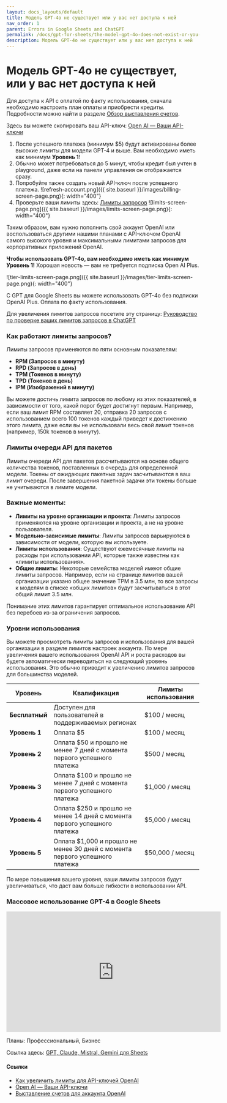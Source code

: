 ```yaml
---
layout: docs_layouts/default
title: Модель GPT-4o не существует или у вас нет доступа к ней
nav_order: 1
parent: Errors in Google Sheets and ChatGPT
permalink: /docs/gpt-for-sheets/the-model-gpt-4o-does-not-exist-or-you-do-not-have-access-to-it/russian
description: Модель GPT-4o не существует или у вас нет доступа к ней
---
```


# Модель GPT-4o не существует, или у вас нет доступа к ней

Для доступа к API с оплатой по факту использования, сначала необходимо настроить план оплаты и приобрести кредиты. Подробности можно найти в разделе [Обзор выставления счетов](https://platform.openai.com/settings/organization/billing/overview).

Здесь вы можете скопировать ваш API-ключ: <a href="https://platform.openai.com/api-keys" rel="nofollow" target="_blank">Open AI — Ваши API-ключи</a>

1. После успешного платежа (минимум $5) будут активированы более высокие лимиты для модели GPT-4 и выше. Вам необходимо иметь как минимум **Уровень 1**!
2. Обычно может потребоваться до 5 минут, чтобы кредит был учтен в playground, даже если на панели управления он отображается сразу.
3. Попробуйте также создать новый API-ключ после успешного платежа.
   ![refresh-account.png]({{ site.baseurl }}/images/billing-screen-page.png){: width="400"}
4. Проверьте ваши лимиты здесь: <a rel="nofollow" target="_blank" href="https://platform.openai.com/settings/organization/limits">Лимиты запросов</a>
   ![limits-screen-page.png]({{ site.baseurl }}/images/limits-screen-page.png){: width="400"}

Таким образом, вам нужно пополнить свой аккаунт OpenAI или воспользоваться другими нашими планами с API-ключом OpenAI самого высокого уровня и максимальными лимитами запросов для корпоративных приложений OpenAI.

**Чтобы использовать GPT-4o, вам необходимо иметь как минимум Уровень 1!**
Хорошая новость — вам не требуется подписка Open AI Plus.

![tier-limits-screen-page.png]({{ site.baseurl }}/images/tier-limits-screen-page.png){: width="400"}

С GPT для Google Sheets вы можете использовать GPT-4o без подписки OpenAI Plus. Оплата по факту использования.

Для увеличения лимитов запросов посетите эту страницу: <a href="https://platform.openai.com/docs/guides/rate-limits" rel="nofollow" target="_blank">Руководство по проверке ваших лимитов запросов в ChatGPT</a>

### Как работают лимиты запросов?

Лимиты запросов применяются по пяти основным показателям:

- **RPM (Запросов в минуту)**
- **RPD (Запросов в день)**
- **TPM (Токенов в минуту)**
- **TPD (Токенов в день)**
- **IPM (Изображений в минуту)**

Вы можете достичь лимита запросов по любому из этих показателей, в зависимости от того, какой порог будет достигнут первым. Например, если ваш лимит RPM составляет 20, отправка 20 запросов с использованием всего 100 токенов каждый приведет к достижению этого лимита, даже если вы не использовали весь свой лимит токенов (например, 150k токенов в минуту).

### Лимиты очереди API для пакетов

Лимиты очереди API для пакетов рассчитываются на основе общего количества токенов, поставленных в очередь для определенной модели. Токены от ожидающих пакетных задач засчитываются в ваш лимит очереди. После завершения пакетной задачи эти токены больше не учитываются в лимите модели.

### Важные моменты:

- **Лимиты на уровне организации и проекта**: Лимиты запросов применяются на уровне организации и проекта, а не на уровне пользователя.
- **Модельно-зависимые лимиты**: Лимиты запросов варьируются в зависимости от модели, которую вы используете.
- **Лимиты использования**: Существуют ежемесячные лимиты на расходы при использовании API, которые также известны как «лимиты использования».
- **Общие лимиты**: Некоторые семейства моделей имеют общие лимиты запросов. Например, если на странице лимитов вашей организации указано общее значение TPM в 3.5 млн, то все запросы к моделям в списке «общих лимитов» будут засчитываться в этот общий лимит 3.5 млн.

Понимание этих лимитов гарантирует оптимальное использование API без перебоев из-за ограничения запросов.

### Уровни использования

Вы можете просмотреть лимиты запросов и использования для вашей организации в разделе лимитов настроек аккаунта. По мере увеличения вашего использования OpenAI API и роста расходов вы будете автоматически переводиться на следующий уровень использования. Это обычно приводит к увеличению лимитов запросов для большинства моделей.

| **Уровень**  | **Квалификация**                                                  | **Лимиты использования** |
|--------------|-------------------------------------------------------------------|--------------------------|
| **Бесплатный** | Доступен для пользователей в поддерживаемых регионах             | $100 / месяц             |
| **Уровень 1** | Оплата $5                                                        | $100 / месяц             |
| **Уровень 2** | Оплата $50 и прошло не менее 7 дней с момента первого успешного платежа | $500 / месяц            |
| **Уровень 3** | Оплата $100 и прошло не менее 7 дней с момента первого успешного платежа | $1,000 / месяц          |
| **Уровень 4** | Оплата $250 и прошло не менее 14 дней с момента первого успешного платежа | $5,000 / месяц          |
| **Уровень 5** | Оплата $1,000 и прошло не менее 30 дней с момента первого успешного платежа | $50,000 / месяц         |

По мере повышения вашего уровня, ваши лимиты запросов будут увеличиваться, что даст вам больше гибкости в использовании API.

### Массовое использование GPT-4 в Google Sheets
<iframe width="560" height="315" src="https://www.youtube.com/embed/V4IRVKBHJy4?si=3qoBVoXAddHTg7qR" title="Как использовать GPT для Sheets" frameborder="0" allow="accelerometer; autoplay; clipboard-write; encrypted-media; gyroscope; picture-in-picture; web-share" allowfullscreen></iframe>

Планы: Профессиональный, Бизнес

Ссылка здесь: [GPT, Claude, Mistral, Gemini для Sheets](https://docgpt.ai/gpt-for-sheets/)

#### Ссылки
- <a href="https://platform.openai.com/docs/guides/rate-limits?context=tier-free" rel="nofollow" target="_blank">Как увеличить лимиты для API-ключей OpenAI</a>
- <a href="https://platform.openai.com/api-keys" rel="nofollow" target="_blank">Open AI — Ваши API-ключи</a>
- <a href="https://platform.openai.com/account/billing/overview" rel="nofollow" target="_blank">Выставление счетов для аккаунта OpenAI</a>
